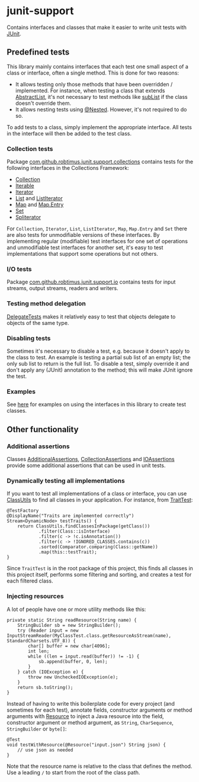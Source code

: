 # junit-support

Contains interfaces and classes that make it easier to write unit tests with [JUnit](https://junit.org/).

## Predefined tests

This library mainly contains interfaces that each test one small aspect of a class or interface, often a single method. This is done for two reasons:

* It allows testing only those methods that have been overridden / implemented. For instance, when testing a class that extends [AbstractList](https://docs.oracle.com/javase/8/docs/api/java/util/AbstractList.html), it's not necessary to test methods like [subList](https://docs.oracle.com/javase/8/docs/api/java/util/List.html#subList-int-int-) if the class doesn't override them.
* It allows nesting tests using [@Nested](https://junit.org/junit5/docs/current/api/org.junit.jupiter.api/org/junit/jupiter/api/Nested.html). However, it's not required to do so.

To add tests to a class, simply implement the appropriate interface. All tests in the interface will then be added to the test class.

### Collection tests

Package [com.github.robtimus.junit.support.collections](https://robtimus.github.io/junit-support/apidocs/com/github/robtimus/junit/support/collections/package-summary.html) contains tests for the following interfaces in the Collections Framework:

* [Collection](https://robtimus.github.io/junit-support/apidocs/com/github/robtimus/junit/support/collections/CollectionTests.html)
* [Iterable](https://robtimus.github.io/junit-support/apidocs/com/github/robtimus/junit/support/collections/IterableTests.html)
* [Iterator](https://robtimus.github.io/junit-support/apidocs/com/github/robtimus/junit/support/collections/IteratorTests.html)
* [List](https://robtimus.github.io/junit-support/apidocs/com/github/robtimus/junit/support/collections/ListTests.html) and [ListIterator](https://robtimus.github.io/junit-support/apidocs/com/github/robtimus/junit/support/collections/ListIteratorTests.html)
* [Map](https://robtimus.github.io/junit-support/apidocs/com/github/robtimus/junit/support/collections/MapTests.html) and [Map.Entry](https://robtimus.github.io/junit-support/apidocs/com/github/robtimus/junit/support/collections/MapEntryTests.html)
* [Set](https://robtimus.github.io/junit-support/apidocs/com/github/robtimus/junit/support/collections/SetTests.html)
* [Spliterator](https://robtimus.github.io/junit-support/apidocs/com/github/robtimus/junit/support/collections/SpliteratorTests.html)

For `Collection`, `Iterator`, `List`, `ListIterator`, `Map`, `Map.Entry` and `Set` there are also tests for unmodifiable versions of these interfaces. By implementing regular (modifiable) test interfaces for one set of operations and unmodifiable test interfaces for another set, it's easy to test implementations that support some operations but not others.

### I/O tests

Package [com.github.robtimus.junit.support.io](https://robtimus.github.io/junit-support/apidocs/com/github/robtimus/junit/support/io/package-summary.html) contains tests for input streams, output streams, readers and writers.

### Testing method delegation

[DelegateTests](https://robtimus.github.io/junit-support/apidocs/com/github/robtimus/junit/support/DelegateTests.html) makes it relatively easy to test that objects delegate to objects of the same type.

### Disabling tests

Sometimes it's necessary to disable a test, e.g. because it doesn't apply to the class to test. An example is testing a partial sub list of an empty list; the only sub list to return is the full list. To disable a test, simply override it and don't apply any (JUnit) annotation to the method; this will make JUnit ignore the test.

### Examples

See [here](https://github.com/robtimus/junit-support/tree/master/src/test/java/com/github/robtimus/junit/support/examples) for examples on using the interfaces in this library to create test classes.

## Other functionality

### Additional assertions

Classes [AdditionalAssertions](https://robtimus.github.io/junit-support/apidocs/com/github/robtimus/junit/support/AdditionalAssertions.html), [CollectionAssertions](https://robtimus.github.io/junit-support/apidocs/com/github/robtimus/junit/support/collections/CollectionAssertions.html) and [IOAssertions](https://robtimus.github.io/junit-support/apidocs/com/github/robtimus/junit/support/io/IOAssertions.html) provide some additional assertions that can be used in unit tests.

### Dynamically testing all implementations

If you want to test all implementations of a class or interface, you can use [ClassUtils](https://robtimus.github.io/junit-support/apidocs/com/github/robtimus/junit/support/ClassUtils.html) to find all classes in your application. For instance, from [TraitTest](https://github.com/robtimus/junit-support/tree/master/src/test/java/com/github/robtimus/junit/support/TraitTest.java):

    @TestFactory
    @DisplayName("Traits are implemented correctly")
    Stream<DynamicNode> testTraits() {
        return ClassUtils.findClassesInPackage(getClass())
                .filter(Class::isInterface)
                .filter(c -> !c.isAnnotation())
                .filter(c -> !IGNORED_CLASSES.contains(c))
                .sorted(Comparator.comparing(Class::getName))
                .map(this::testTrait);
    }

Since `TraitTest` is in the root package of this project, this finds all classes in this project itself, performs some filtering and sorting, and creates a test for each filtered class.

### Injecting resources

A lot of people have one or more utility methods like this:

    private static String readResource(String name) {
        StringBuilder sb = new StringBuilder();
        try (Reader input = new InputStreamReader(MyClassTest.class.getResourceAsStream(name), StandardCharsets.UTF_8)) {
            char[] buffer = new char[4096];
            int len;
            while ((len = input.read(buffer)) != -1) {
                sb.append(buffer, 0, len);
            }
        } catch (IOException e) {
            throw new UncheckedIOException(e);
        }
        return sb.toString();
    }

Instead of having to write this boilerplate code for every project (and sometimes for each test), annotate fields, constructor arguments or method arguments with [Resource](https://robtimus.github.io/junit-support/apidocs/com/github/robtimus/junit/support/io/Resource.html) to inject a Java resource into the field, constructor argument or method argument, as `String`, `CharSequence`, `StringBuilder` or `byte[]`:

    @Test
    void testWithResource(@Resource("input.json") String json) {
        // use json as needed
    }

Note that the resource name is relative to the class that defines the method. Use a leading `/` to start from the root of the class path.
